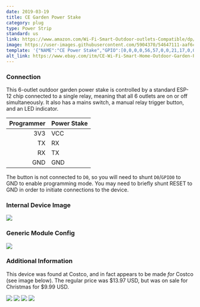```yaml
---
date: 2019-03-19
title: CE Garden Power Stake
category: plug
type: Power Strip
standard: us
link: https://www.amazon.com/Wi-Fi-Smart-Outdoor-outlets-Compatible/dp/B07M83WG1J
image: https://user-images.githubusercontent.com/5904370/54647111-aaf6c580-4aa1-11e9-8da2-fab79ef32e4e.png
template: '{"NAME":"CE Power Stake","GPIO":[0,0,0,0,56,57,0,0,21,17,0,0,0],"FLAG":0,"BASE":18}'
alt_link: https://www.ebay.com/itm/CE-Wi-Fi-Smart-Home-Outdoor-Garden-Power-Stake-iOS-Android-Remote-Control/143177384799
---
```

### Connection
This 6-outlet outdoor garden power stake is controlled by a standard ESP-12 chip connected to a single relay, meaning that all 6 outlets are on or off simultaneously. It also has a mains switch, a manual relay trigger button, and an LED indicator.

|Programmer  | Power Stake|
|-----------:|:-----------|
|        3V3 | VCC        |
|         TX | RX         |
|         RX | TX         |
|        GND | GND        |

The button is not connected to `D0`, so you will need to shunt `D0`/`GPIO0` to GND to enable programming mode. You may need to briefly shunt RESET to GND in order to initiate connections to the device.

### Internal Device Image
![](https://raw.githubusercontent.com/untergeek/shared_images/master/devices/powerstake/powerstake_esp12s.jpg)
   
### Generic Module Config
![](https://raw.githubusercontent.com/untergeek/shared_images/master/devices/powerstake/powerstake_tasmota_config.jpg)

### Additional Information

This device was found at Costco, and in fact appears to be made _for_ Costco (see image below). The regular price was $13.97 USD, but was on sale for Christmas for $9.99 USD.

![](https://raw.githubusercontent.com/untergeek/shared_images/master/devices/powerstake/powerstake_front.jpg)
![](https://raw.githubusercontent.com/untergeek/shared_images/master/devices/powerstake/powerstake_rear.jpg)
![](https://raw.githubusercontent.com/untergeek/shared_images/master/devices/powerstake/powerstake_side1.jpg)
![](https://raw.githubusercontent.com/untergeek/shared_images/master/devices/powerstake/powerstake_side2.jpg)
